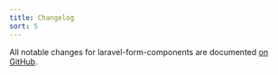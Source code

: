 ```yaml
---
title: Changelog
sort: 5
---
```


All notable changes for laravel-form-components are documented [on GitHub](https://github.com/rawilk/alpine-ripple/blob/main/CHANGELOG.md).
